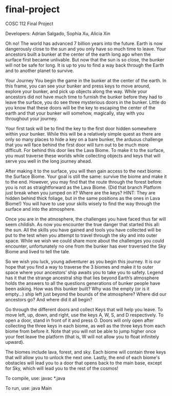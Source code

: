 # final-project
COSC 112 Final Project

Developers: Adrian Salgado, Sophia Xu, Alicia Xin

Oh no! The world has advanced 7 billion years into the future. Earth is now dangerously close to the sun and you only have so much time to leave. Your ancestors built a bunker at the center of the earth long ago when the surface first became unlivable. But now that the sun is so close, the bunker will not be safe for long. It is up to you to find a way back through the Earth and to another planet to survive.

Your Journey
You begin the game in the bunker at the center of the earth. In this frame, you can see your bunker and press keys to move around, explore your bunker, and pick up objects along the way. While your ancestors did not have much time to furnish the bunker before they had to leave the surface, you do see three mysterious doors in the bunker. Little do you know that these doors will be the key to escaping the center of the earth and that your bunker will somehow, magically, stay with you throughout your journey.

Your first task will be to find the key to the first door hidden somewhere within your bunker. While this will be a relatively simple quest as there are only so many places to hide a key on a bare bunker, the arduous challenge that you will face behind the first door will turn out to be much more difficult. For behind this door lies the Lava Biome. To make it to the surface, you must traverse these worlds while collecting objects and keys that will serve you well in the long journey ahead.

After making it to the surface, you will then gain access to the next biome: the Surface Biome. Your goal is still the same: survive the biome and make it to the end. However, you may find that the route through the forest before you is not as straightforward as the Lava Biome. (Did that branch Platform just break when you jumped on it? Where are the keys? HINT: They are hidden behind thick foliage, but in the same positions as the ones in Lava Biome!) You will have to use your skills wisely to find the way through the surface and into the atmosphere.

Once you are in the atmosphere, the challenges you have faced thus far will seem childish. As now you encounter the true danger that started this all: the sun. All the skills you have gained and tools you have collected will be put to the test when you attempt to travel through the sky and into outer space. While we wish we could share more about the challenges you could encounter, unfortunately no one from the bunker has ever traversed the Sky Biome and lived to tell the tale.

So we wish you luck, young adventurer as you begin this journey. It is our hope that you find a way to traverse the 3 biomes and make it to outer space where your ancestors’ ship awaits you to take you to safety. Legend has it that the strange ancestral ship that lies beyond Earth’s atmosphere holds the answers to all the questions generations of bunker people have been asking. How was this bunker built? Why was the empty (or is it empty…) ship left just beyond the bounds of the atmosphere? Where did our ancestors go? And where did it all begin?

Go through the different doors and collect Keys that will help you leave. To move left, up, down, and right, use the keys A, W, S, and D respectively. To open a door, stand in front of it and press O. Doors will only open after collecting the three keys in each biome, as well as the three keys from each biome from before it. Note that you will not be able to jump higher once your feet leave the platform (that is, W will not allow you to float infinitely upward). 

The biomes include lava, forest, and sky. Each biome will contain three keys that will allow you to unlock the next one. Lastly, the end of each biome's obstacles will lead you to a door that opens back to the main base, except for Sky, which will lead you to the rest of the cosmos!

To compile, use:
javac *.java

To run, use:
java Main
